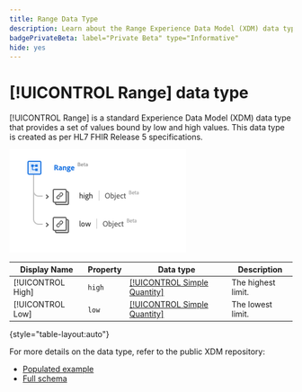 ```yaml
---
title: Range Data Type
description: Learn about the Range Experience Data Model (XDM) data type.
badgePrivateBeta: label="Private Beta" type="Informative"
hide: yes
---
```

# [!UICONTROL Range] data type

[!UICONTROL Range] is a standard Experience Data Model (XDM) data type that provides a set of values bound by low and high values. This data type is created as per HL7 FHIR Release 5 specifications.

![Range data type structure](../../images/data-types/healthcare/range.png)

| Display Name | Property | Data type | Description |
| --- | --- | --- | --- |
| [!UICONTROL High] | `high` | [[!UICONTROL Simple Quantity]](../healthcare/simple-quantity.md) | The highest limit. |
| [!UICONTROL Low] | `low` | [[!UICONTROL Simple Quantity]](../healthcare/simple-quantity.md) | The lowest limit. |

{style="table-layout:auto"}

For more details on the data type, refer to the public XDM repository:

* [Populated example](https://github.com/adobe/xdm/blob/master/extensions/industry/healthcare/fhir/datatypes/range.example.1.json)
* [Full schema](https://github.com/adobe/xdm/blob/master/extensions/industry/healthcare/fhir/datatypes/range.schema.json)
